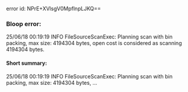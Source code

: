 error id: NPrE+XVlsgV0MpflnpLJKQ==
### Bloop error:

25/06/18 00:19:19 INFO FileSourceScanExec: Planning scan with bin packing, max size: 4194304 bytes, open cost is considered as scanning 4194304 bytes.
#### Short summary: 

25/06/18 00:19:19 INFO FileSourceScanExec: Planning scan with bin packing, max size: 4194304 bytes, ...